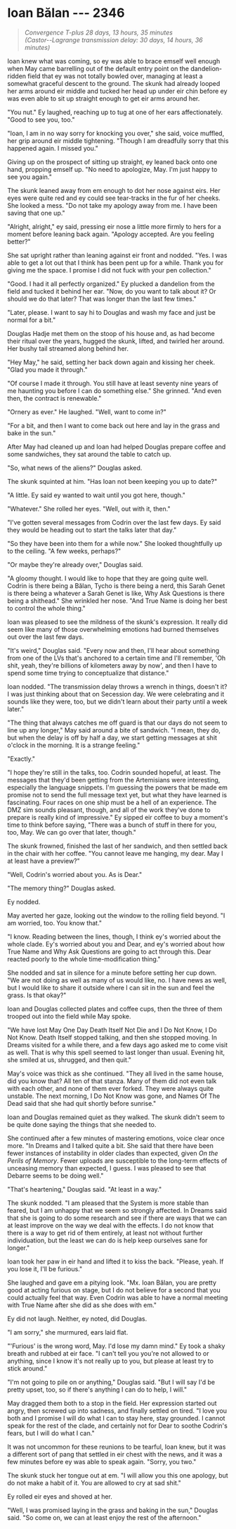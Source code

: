 # Ioan Bălan --- 2346

> *Convergence T-plus 28 days, 13 hours, 35 minutes*  
> *(Castor--Lagrange transmission delay: 30 days, 14 hours, 36 minutes)*

Ioan knew what was coming, so ey was able to brace emself well enough when May came barrelling out of the default entry point on the dandelion-ridden field that ey was not totally bowled over, managing at least a somewhat graceful descent to the ground. The skunk had already looped her arms around eir middle and tucked her head up under eir chin before ey was even able to sit up straight enough to get eir arms around her.

"You nut." Ey laughed, reaching up to tug at one of her ears affectionately. "Good to see you, too."

"Ioan, I am in no way sorry for knocking you over," she said, voice muffled, her grip around eir middle tightening. "Though I am dreadfully sorry that this happened again. I missed you."

Giving up on the prospect of sitting up straight, ey leaned back onto one hand, propping emself up. "No need to apologize, May. I'm just happy to see you again."

The skunk leaned away from em enough to dot her nose against eirs. Her eyes were quite red and ey could see tear-tracks in the fur of her cheeks. She looked a mess. "Do not take my apology away from me. I have been saving that one up."

"Alright, alright," ey said, pressing eir nose a little more firmly to hers for a moment before leaning back again. "Apology accepted. Are you feeling better?"

She sat upright rather than leaning against eir front and nodded. "Yes. I was able to get a lot out that I think has been pent up for a while. Thank you for giving me the space. I promise I did not fuck with your pen collection."

"Good. I had it all perfectly organized." Ey plucked a dandelion from the field and tucked it behind her ear. "Now, do you want to talk about it? Or should we do that later? That was longer than the last few times."

"Later, please. I want to say hi to Douglas and wash my face and just be normal for a bit."

Douglas Hadje met them on the stoop of his house and, as had become their ritual over the years, hugged the skunk, lifted, and twirled her around. Her bushy tail streamed along behind her. 

"Hey May," he said, setting her back down again and kissing her cheek. "Glad you made it through."

"Of course I made it through. You still have at least seventy nine years of me haunting you before I can do something else." She grinned. "And even then, the contract is renewable."

"Ornery as ever." He laughed. "Well, want to come in?"

"For a bit, and then I want to come back out here and lay in the grass and bake in the sun."

After May had cleaned up and Ioan had helped Douglas prepare coffee and some sandwiches, they sat around the table to catch up.

"So, what news of the aliens?" Douglas asked.

The skunk squinted at him. "Has Ioan not been keeping you up to date?"

"A little. Ey said ey wanted to wait until you got here, though."

"Whatever." She rolled her eyes. "Well, out with it, then."

"I've gotten several messages from Codrin over the last few days. Ey said they would be heading out to start the talks later that day."

"So they have been into them for a while now." She looked thoughtfully up to the ceiling. "A few weeks, perhaps?"

"Or maybe they're already over," Douglas said.

"A gloomy thought. I would like to hope that they are going quite well. Codrin is there being a Bălan, Tycho is there being a nerd, this Sarah Genet is there being a whatever a Sarah Genet is like, Why Ask Questions is there being a shithead." She wrinkled her nose. "And True Name is doing her best to control the whole thing."

Ioan was pleased to see the mildness of the skunk's expression. It really did seem like many of those overwhelming emotions had burned themselves out over the last few days.

"It's weird," Douglas said. "Every now and then, I'll hear about something from one of the LVs that's anchored to a certain time and I'll remember, 'Oh shit, yeah, they're billions of kilometers away by now', and then I have to spend some time trying to conceptualize that distance."

Ioan nodded. "The transmission delay throws a wrench in things, doesn't it? I was just thinking about that on Secession day. We were celebrating and it sounds like they were, too, but we didn't learn about their party until a week later."

"The thing that always catches me off guard is that our days do not seem to line up any longer," May said around a bite of sandwich. "I mean, they do, but when the delay is off by half a day, we start getting messages at shit o'clock in the morning. It is a strange feeling."

"Exactly."

"I hope they're still in the talks, too. Codrin sounded hopeful, at least. The messages that they'd been getting from the Artemisians were interesting, especially the language snippets. I'm guessing the powers that be made em promise not to send the full message text yet, but what they have learned is fascinating. Four races on one ship must be a hell of an experience. The DMZ sim sounds pleasant, though, and all of the work they've done to prepare is really kind of impressive." Ey sipped eir coffee to buy a moment's time to think before saying, "There was a bunch of stuff in there for you, too, May. We can go over that later, though."

The skunk frowned, finished the last of her sandwich, and then settled back in the chair with her coffee. "You cannot leave me hanging, my dear. May I at least have a preview?"

"Well, Codrin's worried about you. As is Dear."

"The memory thing?" Douglas asked.

Ey nodded.

May averted her gaze, looking out the window to the rolling field beyond. "I am worried, too. You know that."

"I know. Reading between the lines, though, I think ey's worried about the whole clade. Ey's worried about you and Dear, and ey's worried about how True Name and Why Ask Questions are going to act through this. Dear reacted poorly to the whole time-modification thing."

She nodded and sat in silence for a minute before setting her cup down. "We are not doing as well as many of us would like, no. I have news as well, but I would like to share it outside where I can sit in the sun and feel the grass. Is that okay?"

Ioan and Douglas collected plates and coffee cups, then the three of them trooped out into the field while May spoke.

"We have lost May One Day Death Itself Not Die and I Do Not Know, I Do Not Know. Death Itself stopped talking, and then she stopped moving. In Dreams visited for a while there, and a few days ago asked me to come visit as well. That is why this spell seemed to last longer than usual. Evening hit, she smiled at us, shrugged, and then quit."

May's voice was thick as she continued. "They all lived in the same house, did you know that? All ten of that stanza. Many of them did not even talk with each other, and none of them ever forked. They were always quite unstable. The next morning, I Do Not Know was gone, and Names Of The Dead said that she had quit shortly before sunrise."

Ioan and Douglas remained quiet as they walked. The skunk didn't seem to be quite done saying the things that she needed to.

She continued after a few minutes of mastering emotions, voice clear once more. "In Dreams and I talked quite a bit. She said that there have been fewer instances of instability in older clades than expected, given *On the Perils of Memory*. Fewer uploads are susceptible to the long-term effects of unceasing memory than expected, I guess. I was pleased to see that Debarre seems to be doing well."

"That's heartening," Douglas said. "At least in a way."

The skunk nodded. "I am pleased that the System is more stable than feared, but I am unhappy that we seem so strongly affected. In Dreams said that she is going to do some research and see if there are ways that we can at least improve on the way we deal with the effects. I do not know that there is a way to get rid of them entirely, at least not without further individuation, but the least we can do is help keep ourselves sane for longer."

Ioan took her paw in eir hand and lifted it to kiss the back. "Please, yeah. If you lose it, I'll be furious."

She laughed and gave em a pitying look. "Mx. Ioan Bălan, you are pretty good at acting furious on stage, but I do not believe for a second that you could actually feel that way. Even Codrin was able to have a normal meeting with True Name after she did as she does with em."

Ey did not laugh. Neither, ey noted, did Douglas.

"I am sorry," she murmured, ears laid flat.

"'Furious' is the wrong word, May. I'd lose my damn mind." Ey took a shaky breath and rubbed at eir face. "I can't tell you you're not allowed to or anything, since I know it's not really up to you, but please at least try to stick around."

"I'm not going to pile on or anything," Douglas said. "But I will say I'd be pretty upset, too, so if there's anything I can do to help, I will."

May dragged them both to a stop in the field. Her expression started out angry, then screwed up into sadness, and finally settled on tired. "I love you both and I promise I will do what I can to stay here, stay grounded. I cannot speak for the rest of the clade, and certainly not for Dear to soothe Codrin's fears, but I will do what I can."

It was not uncommon for these reunions to be tearful, Ioan knew, but it was a different sort of pang that settled in eir chest with the news, and it was a few minutes before ey was able to speak again. "Sorry, you two."

The skunk stuck her tongue out at em. "I will allow you this one apology, but do not make a habit of it. You are allowed to cry at sad shit."

Ey rolled eir eyes and shoved at her.

"Well, I was promised laying in the grass and baking in the sun," Douglas said. "So come on, we can at least enjoy the rest of the afternoon."

